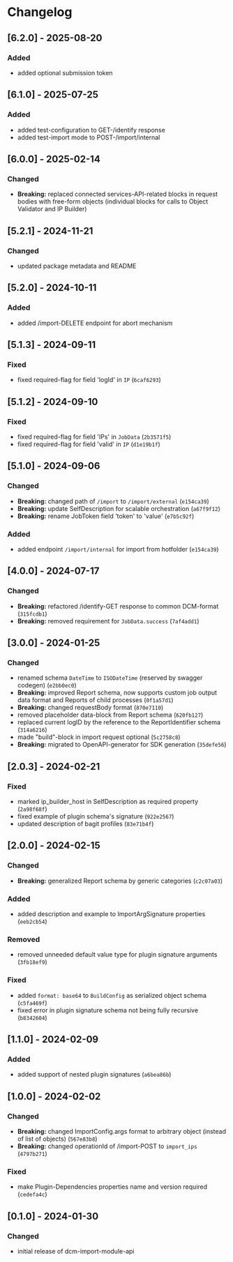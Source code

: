 # Changelog

## [6.2.0] - 2025-08-20

### Added

- added optional submission token

## [6.1.0] - 2025-07-25

### Added

- added test-configuration to GET-/identify response
- added test-import mode to POST-/import/internal

## [6.0.0] - 2025-02-14

### Changed

- **Breaking:** replaced connected services-API-related blocks in request bodies with free-form objects (individual blocks for calls to Object Validator and IP Builder)

## [5.2.1] - 2024-11-21

### Changed

- updated package metadata and README

## [5.2.0] - 2024-10-11

### Added

- added /import-DELETE endpoint for abort mechanism

## [5.1.3] - 2024-09-11

### Fixed

- fixed required-flag for field 'logId' in `IP` (`6caf6293`)

## [5.1.2] - 2024-09-10

### Fixed

- fixed required-flag for field 'IPs' in `JobData` (`2b3571f5`)
- fixed required-flag for field 'valid' in `IP` (`d1e19b1f`)

## [5.1.0] - 2024-09-06

### Changed

- **Breaking:** changed path of `/import` to `/import/external` (`e154ca39`)
- **Breaking:** update SelfDescription for scalable orchestration (`a67f9f12`)
- **Breaking:** rename JobToken field 'token' to 'value' (`e7b5c92f`)

### Added

- added endpoint `/import/internal` for import from hotfolder (`e154ca39`)

## [4.0.0] - 2024-07-17

### Changed

- **Breaking:** refactored /identify-GET response to common DCM-format (`315fcdb1`)
- **Breaking:** removed requirement for `JobData.success` (`7af4add1`)

## [3.0.0] - 2024-01-25

### Changed

- renamed schema `DateTime` to `ISODateTime` (reserved by swagger codegen) (`e2bb0ec0`)
- **Breaking:** improved Report schema, now supports custom job output data format and Reports of child processes (`0f1a57d1`)
- **Breaking:** changed requestBody format (`870e7110`)
- removed placeholder data-block from Report schema (`620fb127`)
- replaced current logID by the reference to the ReportIdentifier schema (`314a6216`)
- made "build"-block in import request optional (`5c2758c8`)
- **Breaking:** migrated to OpenAPI-generator for SDK generation (`35defe56`)

## [2.0.3] - 2024-02-21

### Fixed

- marked ip_builder_host in SelfDescription as required property (`2a98f68f`)
- fixed example of plugin schema's signature (`922e2567`)
- updated description of bagit profiles (`83e71b4f`)

## [2.0.0] - 2024-02-15

### Changed

- **Breaking:** generalized Report schema by generic categories (`c2c07a03`)

### Added

- added description and example to ImportArgSignature properties (`eeb2cb54`)

### Removed

- removed unneeded default value type for plugin signature arguments (`3fb18ef9`)

### Fixed

- added `format: base64` to `BuildConfig` as serialized object schema (`c5fa469f`)
- fixed error in plugin signature schema not being fully recursive (`b8342604`)

## [1.1.0] - 2024-02-09

### Added

- added support of nested plugin signatures (`a6bea86b`)

## [1.0.0] - 2024-02-02

### Changed

- **Breaking:** changed ImportConfig.args format to arbitrary object (instead of list of objects) (`567e83b8`)
- **Breaking:** changed operationId of /import-POST to `import_ips` (`4797b271`)

### Fixed

- make Plugin-Dependencies properties name and version required (`cedefa4c`)

## [0.1.0] - 2024-01-30

### Changed

- initial release of dcm-import-module-api
